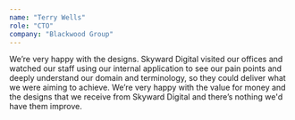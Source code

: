 ```yaml
---
name: "Terry Wells"
role: "CTO"
company: "Blackwood Group"
---
```


We’re very happy with the designs. Skyward Digital visited our offices and watched our staff using our internal application to see our pain points and deeply understand our domain and terminology, so they could deliver what we were aiming to achieve. We’re very happy with the value for money and the designs that we receive from Skyward Digital and there’s nothing we'd have them improve.
